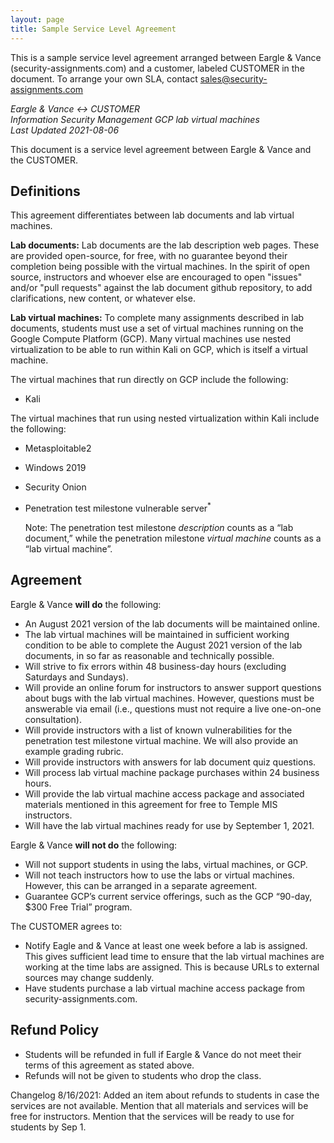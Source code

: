 ```yaml
---
layout: page
title: Sample Service Level Agreement
---
```

<p class='lead'>This is a sample service level agreement arranged between Eargle & Vance (security-assignments.com) and a customer, labeled CUSTOMER in the document. To arrange your own SLA, contact <a href='mailto:support@security-assignments.com'>sales@security-assignments.com</a></p>

_Eargle & Vance <-> CUSTOMER_ \
_Information Security Management GCP lab virtual machines_\
_Last Updated 2021-08-06_

This document is a service level agreement between Eargle & Vance and the CUSTOMER.

## Definitions

This agreement differentiates between lab documents and lab virtual machines.

**Lab documents:** Lab documents are the lab description web pages. These are
provided open-source, for free, with no guarantee beyond their completion being
possible with the virtual machines. In the spirit of open source, instructors
and whoever else are encouraged to open "issues" and/or "pull requests" against
the lab document github repository, to add clarifications, new content, or
whatever else.

**Lab virtual machines:** To complete many assignments described in lab
documents, students must use a set of virtual machines running on the Google
Compute Platform (GCP). Many virtual machines use nested virtualization to be
able to run within Kali on GCP, which is itself a virtual machine.

The virtual machines that run directly on GCP include the following:
* Kali

The virtual machines that run using nested virtualization within Kali include the following:
* Metasploitable2
* Windows 2019
* Security Onion
* Penetration test milestone vulnerable server<sup>*</sup>

  Note: The penetration test milestone _description_ counts as a “lab document,”
  while the penetration milestone _virtual machine_ counts as a “lab virtual
  machine”.

## Agreement

Eargle & Vance **will do** the following:
* An August 2021 version of the lab documents will be maintained online.
* The lab virtual machines will be maintained in sufficient working condition to be able to complete the August 2021 version of the lab documents, in so far as reasonable and technically possible.
* Will strive to fix errors within 48 business-day hours (excluding Saturdays and Sundays).
* Will provide an online forum for instructors to answer support questions about bugs with the lab virtual machines. However, questions must be answerable via email (i.e., questions must not require a live one-on-one consultation).
* Will provide instructors with a list of known vulnerabilities for the penetration test milestone virtual machine. We will also provide an example grading rubric.
* Will provide instructors with answers for lab document quiz questions.
* Will process lab virtual machine package purchases within 24 business hours.
* Will provide the lab virtual machine access package and associated materials mentioned in this agreement for free to Temple MIS instructors.
* Will have the lab virtual machines ready for use by September 1, 2021.

Eargle & Vance **will not do** the following:
* Will not support students in using the labs, virtual machines, or GCP.
* Will not teach instructors how to use the labs or virtual machines. However, this can be arranged in a separate agreement.
* Guarantee GCP’s current service offerings, such as the GCP “90-day, $300 Free Trial” program.

The CUSTOMER agrees to:
* Notify Eagle and & Vance at least one week before a lab is assigned. This gives sufficient lead time to ensure that the lab virtual machines are working at the time labs are assigned. This is because URLs to external sources may change suddenly.
* Have students purchase a lab virtual machine access package from security-assignments.com.

## Refund Policy
* Students will be refunded in full if Eargle & Vance do not meet their terms of this agreement as stated above.
* Refunds will not be given to students who drop the class.

Changelog
8/16/2021:
Added an item about refunds to students in case the services are not available.
Mention that all materials and services will be free for instructors.
Mention that the services will be ready to use for students by Sep 1.
